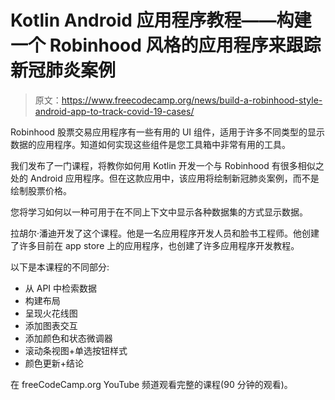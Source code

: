 # Kotlin Android 应用程序教程——构建一个 Robinhood 风格的应用程序来跟踪新冠肺炎案例

> 原文：<https://www.freecodecamp.org/news/build-a-robinhood-style-android-app-to-track-covid-19-cases/>

Robinhood 股票交易应用程序有一些有用的 UI 组件，适用于许多不同类型的显示数据的应用程序。知道如何实现这些组件是您工具箱中非常有用的工具。

我们发布了一门课程，将教你如何用 Kotlin 开发一个与 Robinhood 有很多相似之处的 Android 应用程序。但在这款应用中，该应用将绘制新冠肺炎案例，而不是绘制股票价格。

您将学习如何以一种可用于在不同上下文中显示各种数据集的方式显示数据。

拉胡尔·潘迪开发了这个课程。他是一名应用程序开发人员和脸书工程师。他创建了许多目前在 app store 上的应用程序，也创建了许多应用程序开发教程。

以下是本课程的不同部分:

*   从 API 中检索数据
*   构建布局
*   呈现火花线图
*   添加图表交互
*   添加颜色和状态微调器
*   滚动条视图+单选按钮样式
*   颜色更新+结论

在 freeCodeCamp.org YouTube 频道观看完整的课程(90 分钟的观看)。